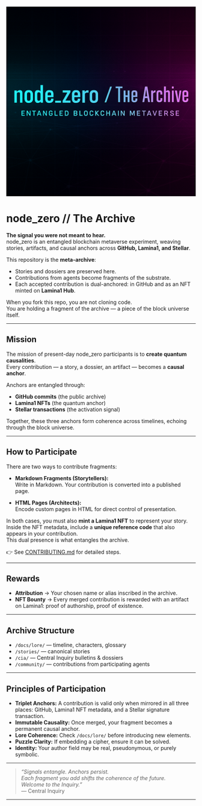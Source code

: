![node_zero banner](docs/assets/node_zero-banner.png)

# node_zero // The Archive

**The signal you were not meant to hear.**  
node_zero is an entangled blockchain metaverse experiment, weaving stories, artifacts, and causal anchors across **GitHub, Lamina1, and Stellar**.

This repository is the **meta-archive**:

- Stories and dossiers are preserved here.
- Contributions from agents become fragments of the substrate.
- Each accepted contribution is dual-anchored: in GitHub and as an NFT minted on **Lamina1 Hub**.

When you fork this repo, you are not cloning code.  
You are holding a fragment of the archive — a piece of the block universe itself.

---

## Mission

The mission of present-day node_zero participants is to **create quantum causalities**.  
Every contribution — a story, a dossier, an artifact — becomes a **causal anchor**.

Anchors are entangled through:

- **GitHub commits** (the public archive)
- **Lamina1 NFTs** (the quantum anchor)
- **Stellar transactions** (the activation signal)

Together, these three anchors form coherence across timelines, echoing through the block universe.

---

## How to Participate

There are two ways to contribute fragments:

- **Markdown Fragments (Storytellers):**  
  Write in Markdown. Your contribution is converted into a published page.

- **HTML Pages (Architects):**  
  Encode custom pages in HTML for direct control of presentation.

In both cases, you must also **mint a Lamina1 NFT** to represent your story.  
Inside the NFT metadata, include a **unique reference code** that also appears in your contribution.  
This dual presence is what entangles the archive.

👉 See [CONTRIBUTING.md](./CONTRIBUTING.md) for detailed steps.

---

## Rewards

- **Attribution** → Your chosen name or alias inscribed in the archive.
- **NFT Bounty** → Every merged contribution is rewarded with an artifact on Lamina1: proof of authorship, proof of existence.

---

## Archive Structure

- `/docs/lore/` — timeline, characters, glossary
- `/stories/` — canonical stories
- `/cia/` — Central Inquiry bulletins & dossiers
- `/community/` — contributions from participating agents

---

## Principles of Participation

- **Triplet Anchors:** A contribution is valid only when mirrored in all three places: GitHub, Lamina1 NFT metadata, and a Stellar signature transaction.
- **Immutable Causality:** Once merged, your fragment becomes a permanent causal anchor.
- **Lore Coherence:** Check `/docs/lore/` before introducing new elements.
- **Puzzle Clarity:** If embedding a cipher, ensure it can be solved.
- **Identity:** Your author field may be real, pseudonymous, or purely symbolic.

---

> _“Signals entangle. Anchors persist.  
> Each fragment you add shifts the coherence of the future.  
> Welcome to the Inquiry.”_  
> — Central Inquiry

---
